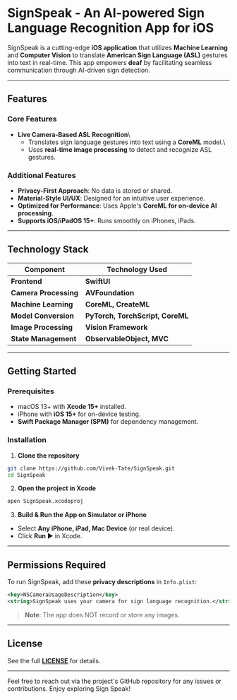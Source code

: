 # **SignSpeak - An AI-powered Sign Language Recognition App for iOS**

SignSpeak is a cutting-edge **iOS application** that utilizes **Machine Learning** and **Computer Vision** to translate **American Sign Language (ASL)** gestures into text in real-time. This app empowers **deaf** by facilitating seamless communication through AI-driven sign detection.

---

## **Features**

### **Core Features**

- **Live Camera-Based ASL Recognition**\
  - Translates sign language gestures into text using a **CoreML** model.\
  - Uses **real-time image processing** to detect and recognize ASL gestures.

### **Additional Features**

- **Privacy-First Approach**: No data is stored or shared.
- **Material-Style UI/UX**: Designed for an intuitive user experience.
- **Optimized for Performance**: Uses Apple's **CoreML for on-device AI processing**.
- **Supports iOS/iPadOS 15+**: Runs smoothly on iPhones, iPads.

---

## **Technology Stack**

| Component             | Technology Used                    |
| --------------------- | ---------------------------------- |
| **Frontend**          | **SwiftUI**                        |
| **Camera Processing** | **AVFoundation**                   |
| **Machine Learning**  | **CoreML, CreateML**               |
| **Model Conversion**  | **PyTorch, TorchScript, CoreML** |
| **Image Processing**  | **Vision Framework**               |
| **State Management**  | **ObservableObject, MVC**         |

---

## **Getting Started**

### **Prerequisites**

- macOS 13+ with **Xcode 15+** installed.
- iPhone with **iOS 15+** for on-device testing.
- **Swift Package Manager (SPM)** for dependency management.

### **Installation**

1. **Clone the repository**

```bash
git clone https://github.com/Vivek-Tate/SignSpeak.git
cd SignSpeak
```

2. **Open the project in Xcode**

```bash
open SignSpeak.xcodeproj
```

3. **Build & Run the App on Simulator or iPhone**

- Select **Any iPhone, iPad, Mac Device** (or real device).
- Click **Run ▶** in Xcode.

---

## **Permissions Required**

To run SignSpeak, add these **privacy descriptions** in `Info.plist`:

```xml
<key>NSCameraUsageDescription</key>
<string>SignSpeak uses your camera for sign language recognition.</string>
```

> **Note**: The app does NOT record or store any images.

---

## **License**
See the full [**LICENSE**](https://github.com/Vivek-Tate/SignSpeak/blob/main/LICENSE) for details.

---
Feel free to reach out via the project's GitHub repository for any issues or contributions. Enjoy exploring Sign Speak!

